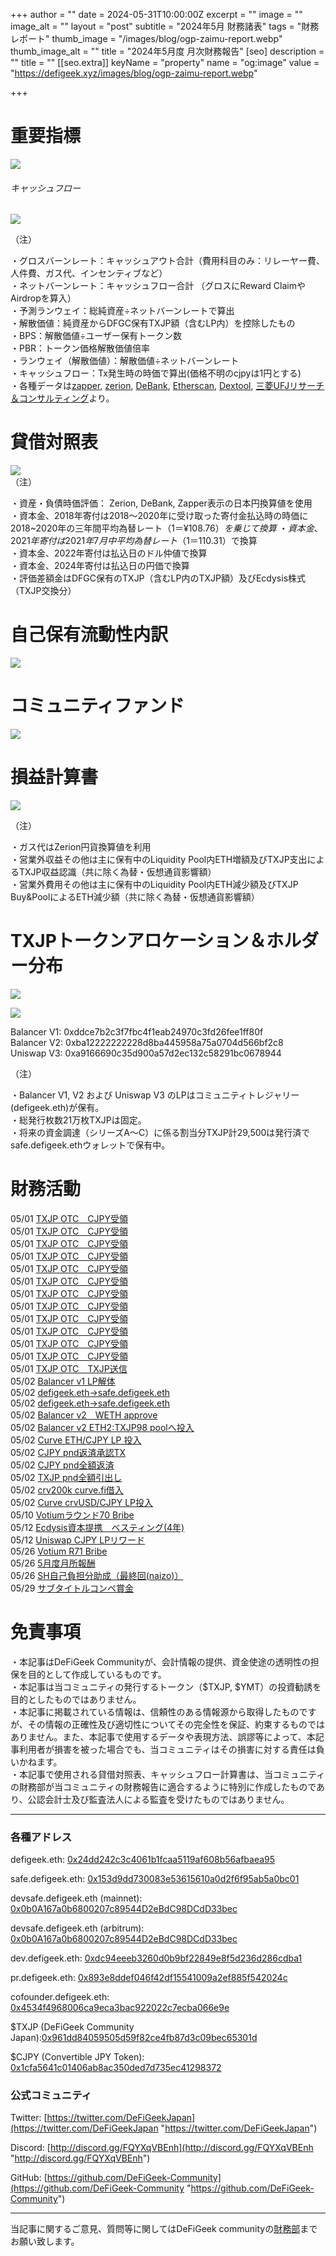 
+++
author = ""
date = 2024-05-31T10:00:00Z
excerpt = ""
image = ""
image_alt = ""
layout = "post"
subtitle = "2024年5月 財務諸表"
tags = "財務レポート"
thumb_image = "/images/blog/ogp-zaimu-report.webp"
thumb_image_alt = ""
title = "2024年5月度 月次財務報告"
[seo]
description = ""
title = ""
[[seo.extra]]
keyName = "property"
name = "og:image"
value = "https://defigeek.xyz/images/blog/ogp-zaimu-report.webp"

+++

# 重要指標

![](/images/blog/24054.png)

###### キャッシュフロー

![](/images/blog/24057.png)


（注）

・グロスバーンレート：キャッシュアウト合計（費用科目のみ：リレーヤー費、人件費、ガス代、インセンティブなど）\
・ネットバーンレート：キャッシュフロー合計 （グロスにReward ClaimやAirdropを算入）\
・予測ランウェイ：総純資産÷ネットバーンレートで算出\
・解散価値：純資産からDFGC保有TXJP額（含むLP内）を控除したもの\
・BPS：解散価値÷ユーザー保有トークン数\
・PBR：トークン価格解散価値倍率\
・ランウェイ（解散価値）：解散価値÷ネットバーンレート\
・キャッシュフロー：Tx発生時の時価で算出(価格不明のcjpyは1円とする)\
・各種データは[zapper](https://t.co/lzLYnn8VGj?amp=1), [zerion](https://app.zerion.io/), [DeBank](https://debank.com/), [Etherscan](https://etherscan.io/), [Dextool](https://www.dextools.io/app/ether/pair-explorer/0xa9166690c35d900a57d2ec132c58291bc0678944), [三菱UFJリサーチ＆コンサルティング](http://www.murc-kawasesouba.jp/fx/lastmonth.php)より。

#

# 貸借対照表

![](/images/blog/24051.png)\
（注）

・資産・負債時価評価： Zerion, DeBank, Zapper表示の日本円換算値を使用\
・資本金、2018年寄付は2018～2020年に受け取った寄付金払込時の時価に2018~2020年の三年間平均為替レート（$1＝¥108.76）を乗じて換算\
・資本金、2021年寄付は2021年7月中平均為替レート（$1＝110.31）で換算\
・資本金、2022年寄付は払込日のドル仲値で換算\
・資本金、2024年寄付は払込日の円価で換算\
・評価差額金はDFGC保有のTXJP（含むLP内のTXJP額）及びEcdysis株式（TXJP交換分）  

#

# 自己保有流動性内訳

![](/images/blog/24058.png)

#

# コミュニティファンド

![](/images/blog/24056.png)

#

# 損益計算書

![](/images/blog/24052.png)

（注）

・ガス代はZerion円貨換算値を利用\
・営業外収益その他は主に保有中のLiquidity Pool内ETH増額及びTXJP支出によるTXJP収益認識（共に除く為替・仮想通貨影響額）\
・営業外費用その他は主に保有中のLiquidity Pool内ETH減少額及びTXJP Buy\&PoolによるETH減少額（共に除く為替・仮想通貨影響額）

#

# TXJPトークンアロケーション＆ホルダー分布

![](/images/blog/24053.png)

![](/images/blog/24055.png)

Balancer V1: 0xddce7b2c3f7fbc4f1eab24970c3fd26fee1ff80f\
Balancer V2: 0xba12222222228d8ba445958a75a0704d566bf2c8\
Uniswap V3: 0xa9166690c35d900a57d2ec132c58291bc0678944

（注）

・Balancer V1, V2 および Uniswap V3 のLPはコミュニティトレジャリー (defigeek.eth)が保有。\
・総発行枚数21万枚TXJPは固定。\
・将来の資金調達（シリーズA～C）に係る割当分TXJP計29,500は発行済でsafe.defigeek.ethウォレットで保有中。

#

# 財務活動

05/01	[TXJP OTC　CJPY受領](https://etherscan.io/tx/0x7020729a76d8da2a0a5d5e47e9527fe0a868a301182b3d2b290d8dd07406dc3d)  
05/01	[TXJP OTC　CJPY受領](https://etherscan.io/tx/0x29f51321f7132ae4e8311206f9ce3cd5c3c8a741ddde63b1cb560d3808e032cf)  
05/01	[TXJP OTC　CJPY受領](https://etherscan.io/tx/0xeba6ec87ed5ce56c132a53d7bccca7bd504be6f3bec189e4a3fa5e7dfc0d818e)  
05/01	[TXJP OTC　CJPY受領](https://etherscan.io/tx/0xfa0c4a5d9a2076efbafcd0d0f532ff1fa2ea4f60529543914d1987a08a6880ba)  
05/01	[TXJP OTC　CJPY受領](https://etherscan.io/tx/0x51a05557562188aafa50c2ef50f050ca74230cf02ee3e4755e5c32c61ebd5629)  
05/01	[TXJP OTC　CJPY受領](https://etherscan.io/tx/0xf27e5cf4c4fdfbdb5d1a57e6880d0b37972217824e4aaf79bc07baa5676b2397)  
05/01	[TXJP OTC　CJPY受領](https://etherscan.io/tx/0xabb5bcffaf146fcf6e86219175016b47e8d88feb5661cc1cb6f231b9cb3ba869)  
05/01	[TXJP OTC　CJPY受領](https://etherscan.io/tx/0xae80f33ccb6ef40dc94c76a2185e63e095ee13896130bc180845fa3d9adac045)  
05/01	[TXJP OTC　CJPY受領](https://etherscan.io/tx/0x474cfe7e2be94edfc4e762566a159ac8fe0f59c34c09953bcf6f1e52a465dc0a)  
05/01	[TXJP OTC　CJPY受領](https://etherscan.io/tx/0x9decb75ec4031e7a7d13e5bc9dd716c5d4e619aec824def0ee64305ae5c99569)  
05/01	[TXJP OTC　CJPY受領](https://etherscan.io/tx/0xa7b164911d88e3fc99e42784e6491291707a59c7554ce95db2fab8638dd75688)  
05/01	[TXJP OTC　CJPY受領](https://etherscan.io/tx/0x6f3af7acd6efa1886a8f14330e9ea6b7923e5e68c8012da3ca1934906cdfd0de)  
05/01	[TXJP OTC　TXJP送信](https://etherscan.io/tx/0xf8c53e8728d395caee7f7d8915fd3c6a8b07224a60e59030a27aa93bfd59b227)   
05/02	[Balancer v1 LP解体](https://etherscan.io/tx/0x63efd31a8a3749a50b78e5d17d72b5cf5fa4d60532017741528b4ec54353387b)   
05/02	[defigeek.eth→safe.defigeek.eth](https://etherscan.io/tx/0x8666671f8416568f76bc41fb6806411dafdffa00e44b867328dd28d9f9160f71)  
05/02	[defigeek.eth→safe.defigeek.eth](https://etherscan.io/tx/0x451471e4435c79afada3947bc5031f325e10ea8823abc06b30447069a0b51afe)  
05/02	[Balancer v2　WETH approve](https://etherscan.io/tx/0xf4efdca2b5f736e611db959892f17028d54a13c2cf43b70dbf13bffea8e92c5a)  
05/02	[Balancer v2 ETH2:TXJP98 poolへ投入](https://etherscan.io/tx/0xe403b4968d765bbbda523c8c14f0a6114d791a2a9344fe4285f4482769e550a4)  
05/02	[Curve ETH/CJPY LP 投入](https://etherscan.io/tx/0x939ab2cfbe7f4a9f1107c253a8a0f2a33f7cefcc737aad2706293bd95dbae21f)  
05/02	[CJPY pnd返済承認TX](https://etherscan.io/tx/0x3e6b9bca970e64fbe91e91523692bd53e411a1e3baf9d55058b34d3b8f538c73)  
05/02	[CJPY pnd全額返済](https://etherscan.io/tx/0xfd0055a87497024b92888960a79f9c3302c0dd48165894d8fead33e2afc5be46)  
05/02	[TXJP pnd全額引出し](https://etherscan.io/tx/0xdd4b1d9e3400565dd1cdf5f7457e0ff830d30d96a049191c76c0bdcdd7557637)  
05/02	[crv200k curve.fi借入](https://etherscan.io/tx/0x735db98ed49a68d1f241d5c90db7f9ba800e4c386e4e418a4453bb8c6db5a30b)  
05/02	[Curve crvUSD/CJPY LP投入](https://etherscan.io/tx/0xe31ac0ff3f3636074664c79dbd1f4a447ecc4a58b89bc1ff6418d300f4d8b045)   
05/10	[Votiumラウンド70 Bribe ](https://etherscan.io/tx/0x3b466fa2c62f8132e7619e3ff05ce184e168c248755c913b2d7c71781658aec8)  
05/12	[Ecdysis資本提携　ベスティング(4年)](https://etherscan.io/tx/0x0cb17ed5cc65b32bec3231949e16b6c7a2b37fbc1698e7c74e94965ce8a5880d)  
05/12	[Uniswap CJPY LPリワード](https://etherscan.io/tx/0x3e0bafa524e989d742a55046142babfb20928201c63bcdc3f44edd7a098e5f23)  
05/26	[Votium R71  Bribe](https://etherscan.io/tx/0x409285864e7a9eb7f3df6dd02c760dfab6ece840aeade750f72323e190481951)  
05/26	[5月度月所報酬](https://etherscan.io/tx/0xb8c1f4776237473408cfbd911560ade54a72ec49b970e4ac9eb998754ec75e6a)  
05/26	[SH自己負担分助成（最終回(naizo)）](https://etherscan.io/tx/0x4677728bd02df8f415599df31814bc0565720c4fd0a4bc4171096b8e0e2a0835)  
05/29	[サブタイトルコンペ賞金](https://etherscan.io/tx/0xa4b04fd3a58741a27578536a809535d8c4aa7eba32374b6a8aed774ef4f9b5c5)  

# 免責事項

・本記事はDeFiGeek Communityが、会計情報の提供、資金使途の透明性の担保を目的として作成しているものです。\
・本記事は当コミュニティの発行するトークン（$TXJP, $YMT）の投資勧誘を目的としたものではありません。\
・本記事に掲載されている情報は、信頼性のある情報源から取得したものですが、その情報の正確性及び適切性についてその完全性を保証、約束するものではありません。また、本記事で使用するデータや表現方法、誤謬等によって、本記事利用者が損害を被った場合でも、当コミュニティはその損害に対する責任は負いかねます。\
・本記事で使用される貸借対照表、キャッシュフロー計算書は、当コミュニティの財務部が当コミュニティの財務報告に適合するように特別に作成したものであり、公認会計士及び監査法人による監査を受けたものではありません。

---

### 各種アドレス

defigeek.eth: [0x24dd242c3c4061b1fcaa5119af608b56afbaea95](https://etherscan.io/address/0x24dd242c3c4061b1fcaa5119af608b56afbaea95)

safe.defigeek.eth: [0x153d9dd730083e53615610a0d2f6f95ab5a0bc01](https://etherscan.io/address/0x153d9dd730083e53615610a0d2f6f95ab5a0bc01)

devsafe.defigeek.eth (mainnet): [0x0b0A167a0b6800207c89544D2eBdC98DCdD33bec](https://etherscan.io/address/0x0b0A167a0b6800207c89544D2eBdC98DCdD33bec)

devsafe.defigeek.eth (arbitrum): [0x0b0A167a0b6800207c89544D2eBdC98DCdD33bec](https://arbiscan.io/address/0x0b0A167a0b6800207c89544D2eBdC98DCdD33bec)

dev.defigeek.eth: [0xdc94eeeb3260d0b9bf22849e8f5d236d286cdba1](https://etherscan.io/address/0xdc94eeeb3260d0b9bf22849e8f5d236d286cdba1)

pr.defigeek.eth: [0x893e8ddef046f42df15541009a2ef885f542024c](https://etherscan.io/address/0x893e8ddef046f42df15541009a2ef885f542024c)

cofounder.defigeek.eth: [0x4534f4968006ca9eca3bac922022c7ecba066e9e](https://etherscan.io/address/0x4534f4968006ca9eca3bac922022c7ecba066e9e)

$TXJP (DeFiGeek Community Japan):[0x961dd84059505d59f82ce4fb87d3c09bec65301d](https://etherscan.io/token/0x961dd84059505d59f82ce4fb87d3c09bec65301d)

$CJPY (Convertible JPY Token): [0x1cfa5641c01406ab8ac350ded7d735ec41298372](https://etherscan.io/token/0x1cfa5641c01406ab8ac350ded7d735ec41298372)

### 公式コミュニティ

Twitter: [https://twitter.com/DeFiGeekJapan](https://twitter.com/DeFiGeekJapan "https://twitter.com/DeFiGeekJapan")

Discord: [http://discord.gg/FQYXqVBEnh](http://discord.gg/FQYXqVBEnh "http://discord.gg/FQYXqVBEnh")

GitHub: [https://github.com/DeFiGeek-Community](https://github.com/DeFiGeek-Community "https://github.com/DeFiGeek-Community")

---

当記事に関するご意見、質問等に関してはDeFiGeek communityの[財務部](https://discord.gg/CkM2cyTz8N)までお願い致します。
